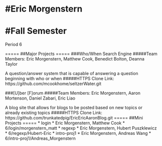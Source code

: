 #Eric Morgenstern
=====
#Fall Semester
=====
<p>Period 6</p>
=====
##Major Projects
=====
###Who/When Search Engine
#####Team Members: Eric Morgenstern, Matthew Cook, Benedict Bolton, Deanna Taylor 
<p>A question/answer system that is capable of answering a question beginning with who or when
#####HTTPS Clone Link: https://github.com/mcookhome/seltzerWater.git 

###[U]ber [F]orum
#####Team Members: Eric Morgenstern, Aaron Mortenson, Daniel Zabari, Eric Liao
<p>A blog site that allows for blogs to be posted based on new topics or already existing topics
#####HTTPS Clone Link: https://github.com/trunkatedpig/EricEricAaronBlog.git
=====
##Mini Projects =====
* login
  * Eric Morgenstern, Matthew Cook
  * 6/login/morgenstern_matt
* regexp
  * Eric Morgenstern, Hubert Puszklewicz
  * 6/regexp/Hubert-Eric
* intro-proj1
  * Eric Morgenstern, Andreas Wang
  * 6/intro-proj1/Andreas_Morgenstern

